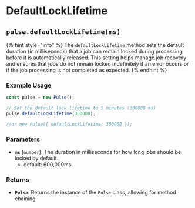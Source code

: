 # DefaultLockLifetime



## `pulse.defaultLockLifetime(ms)`

{% hint style="info" %}
The `defaultLockLifetime` method sets the default duration (in milliseconds) that a job can remain locked during processing before it is automatically released. This setting helps manage job recovery and ensures that jobs do not remain locked indefinitely if an error occurs or if the job processing is not completed as expected.
{% endhint %}

### Example Usage

```typescript
const pulse = new Pulse();

// Set the default lock lifetime to 5 minutes (300000 ms)
pulse.defaultLockLifetime(300000);

//or new Pulse({ defaultLockLifetime: 300000 });
```



### Parameters

* **`ms`** (`number`): The duration in milliseconds for how long jobs should be locked by default.
  * default: 600,000ms

### Returns

* **`Pulse`**: Returns the instance of the `Pulse` class, allowing for method chaining.



